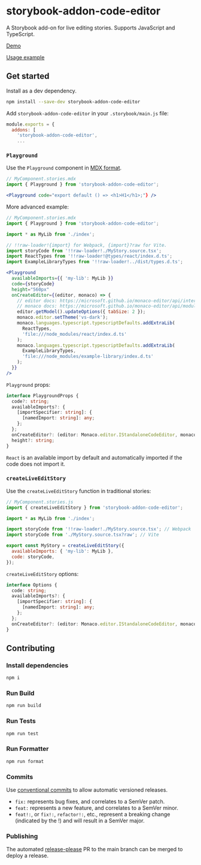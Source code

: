 # storybook-addon-code-editor

A Storybook add-on for live editing stories. Supports JavaScript and TypeScript.

[Demo](https://jeremyrh.github.io/storybook-addon-code-editor)

[Usage example](./example)

## Get started

Install as a dev dependency.

```sh
npm install --save-dev storybook-addon-code-editor
```

Add `storybook-addon-code-editor` in your `.storybook/main.js` file:

```js
module.exports = {
  addons: [
    'storybook-addon-code-editor',
    ...
```

### `Playground`

Use the `Playground` component in [MDX format](https://storybook.js.org/docs/react/api/mdx).

```jsx
// MyComponent.stories.mdx
import { Playground } from 'storybook-addon-code-editor';

<Playground code="export default () => <h1>H1</h1>;"} />
```

More advanced example:

```jsx
// MyComponent.stories.mdx
import { Playground } from 'storybook-addon-code-editor';

import * as MyLib from './index';

// !!raw-loader!{import} for Webpack, {import}?raw for Vite.
import storyCode from '!!raw-loader!./MyStory.source.tsx';
import ReactTypes from '!!raw-loader!@types/react/index.d.ts';
import ExampleLibraryTypes from '!!raw-loader!../dist/types.d.ts';

<Playground
  availableImports={{ 'my-lib': MyLib }}
  code={storyCode}
  height="560px"
  onCreateEditor={(editor, monaco) => {
    // editor docs: https://microsoft.github.io/monaco-editor/api/interfaces/monaco.editor.IStandaloneCodeEditor.html
    // monaco docs: https://microsoft.github.io/monaco-editor/api/modules/monaco.html
    editor.getModel().updateOptions({ tabSize: 2 });
    monaco.editor.setTheme('vs-dark');
    monaco.languages.typescript.typescriptDefaults.addExtraLib(
      ReactTypes,
      'file:///node_modules/react/index.d.ts'
    );
    monaco.languages.typescript.typescriptDefaults.addExtraLib(
      ExampleLibraryTypes,
      'file:///node_modules/example-library/index.d.ts'
    );
  }}
/>
```

`Playground` props:

```ts
interface PlaygroundProps {
  code?: string;
  availableImports?: {
    [importSpecifier: string]: {
      [namedImport: string]: any;
    };
  };
  onCreateEditor?: (editor: Monaco.editor.IStandaloneCodeEditor, monaco: Monaco) => any;
  height?: string;
}
```

`React` is an available import by default and automatically imported if the code does not import it.

### `createLiveEditStory`

Use the `createLiveEditStory` function in traditional stories:

```js
// MyComponent.stories.js
import { createLiveEditStory } from 'storybook-addon-code-editor';

import * as MyLib from './index';

import storyCode from '!!raw-loader!./MyStory.source.tsx'; // Webpack
import storyCode from './MyStory.source.tsx?raw'; // Vite

export const MyStory = createLiveEditStory({
  availableImports: { 'my-lib': MyLib },
  code: storyCode,
});
```

`createLiveEditStory` options:

```ts
interface Options {
  code: string;
  availableImports?: {
    [importSpecifier: string]: {
      [namedImport: string]: any;
    };
  };
  onCreateEditor?: (editor: Monaco.editor.IStandaloneCodeEditor, monaco: Monaco) => any;
}
```

## Contributing

### Install dependencies

```sh
npm i
```

### Run Build

```sh
npm run build
```

### Run Tests

```sh
npm run test
```

### Run Formatter

```sh
npm run format
```

### Commits

Use [conventional commits](https://www.conventionalcommits.org/en/v1.0.0/) to allow automatic versioned releases.

- `fix:` represents bug fixes, and correlates to a SemVer patch.
- `feat:` represents a new feature, and correlates to a SemVer minor.
- `feat!:`, or `fix!:`, `refactor!:`, etc., represent a breaking change (indicated by the !) and will result in a SemVer major.

### Publishing

The automated [release-please](https://github.com/googleapis/release-please) PR to the main branch can be merged to deploy a release.
